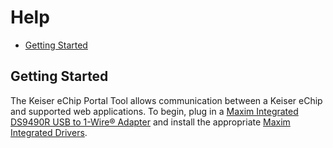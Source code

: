 # Help
- [Getting Started](#getting-started)

## Getting Started
The Keiser eChip Portal Tool allows communication between a Keiser eChip and supported web applications.  To begin, plug in a [Maxim Integrated DS9490R USB to 1-Wire® Adapter](http://www.mouser.com/search/ProductDetail.aspx?R=0virtualkey0virtualkeyDS9490R) and install the appropriate [Maxim Integrated Drivers](https://www.maximintegrated.com/en/products/ibutton/software/tmex/download_drivers.cfm).
